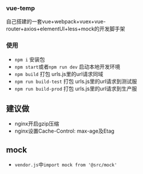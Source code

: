 ### vue-temp
自己搭建的一套vue+webpack+vuex+vue-router+axios+elementUI+less+mock的开发脚手架

### 使用
* `npm i` 安装包
* `npm start`或者`npm run dev` 启动本地开发环境
* `npm build` 打包 urls.js里的url请求同域
* `npm run build-test` 打包 urls.js里的url请求到测试服
* `npm run build-prod` 打包 urls.js里的url请求到生产服

## 建议做
* nginx开启gzip压缩
* nginx设置Cache-Control: max-age及Etag

## mock
* `vendor.js`中`import mock from '@src/mock'`